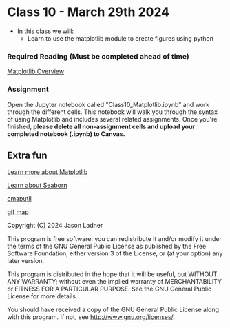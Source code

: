 # Class 10 - March 29th 2024
- In this class we will:
    - Learn to use the matplotlib module to create figures using python

### Required Reading (**Must be completed ahead of time**)
[Matplotlib Overview](https://towardsdatascience.com/data-science-with-python-intro-to-data-visualization-and-matplotlib-5f799b7c6d82)

### Assignment

Open the Jupyter notebook called "Class10_Matplotlib.ipynb" and work through the different cells. This notebook will walk you through the syntax of using Matplotlib and includes several related assignments. Once you're finished, **please delete all non-assignment cells and upload your completed notebook (.ipynb) to Canvas.**

## Extra fun

[Learn more about Matplotlib](https://matplotlib.org/)

[Learn about Seaborn](https://seaborn.pydata.org/)

[cmaputil](https://github.com/pnnl/cmaputil)

[gif map](https://towardsdatascience.com/how-to-make-a-gif-map-using-python-geopandas-and-matplotlib-cd8827cefbc8)

Copyright (C) 2024  Jason Ladner

This program is free software: you can redistribute it and/or modify
it under the terms of the GNU General Public License as published by
the Free Software Foundation, either version 3 of the License, or
(at your option) any later version.

This program is distributed in the hope that it will be useful,
but WITHOUT ANY WARRANTY; without even the implied warranty of
MERCHANTABILITY or FITNESS FOR A PARTICULAR PURPOSE.  See the
GNU General Public License for more details.

You should have received a copy of the GNU General Public License
along with this program.  If not, see <http://www.gnu.org/licenses/>.



